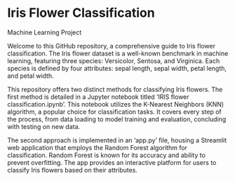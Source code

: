 # Iris Flower Classification
Machine Learning Project

Welcome to this GitHub repository, a comprehensive guide to Iris flower classification. The Iris flower dataset is a well-known benchmark in machine learning, featuring three species: Versicolor, Sentosa, and Virginica. Each species is defined by four attributes: sepal length, sepal width, petal length, and petal width.

This repository offers two distinct methods for classifying Iris flowers. The first method is detailed in a Jupyter notebook titled ‘IRIS flower classification.ipynb’. This notebook utilizes the K-Nearest Neighbors (KNN) algorithm, a popular choice for classification tasks. It covers every step of the process, from data loading to model training and evaluation, concluding with testing on new data.

The second approach is implemented in an ‘app.py’ file, housing a Streamlit web application that employs the Random Forest algorithm for classification. Random Forest is known for its accuracy and ability to prevent overfitting. The app provides an interactive platform for users to classify Iris flowers based on their attributes.
